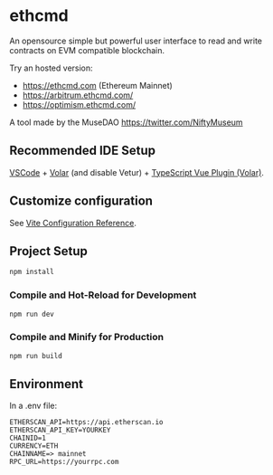 # ethcmd

An opensource simple but powerful user interface to read and write contracts on EVM compatible blockchain.

Try an hosted version:
* https://ethcmd.com (Ethereum Mainnet)
* https://arbitrum.ethcmd.com/
* https://optimism.ethcmd.com/

A tool made by the MuseDAO
https://twitter.com/NiftyMuseum
## Recommended IDE Setup

[VSCode](https://code.visualstudio.com/) + [Volar](https://marketplace.visualstudio.com/items?itemName=Vue.volar) (and disable Vetur) + [TypeScript Vue Plugin (Volar)](https://marketplace.visualstudio.com/items?itemName=Vue.vscode-typescript-vue-plugin).

## Customize configuration

See [Vite Configuration Reference](https://vitejs.dev/config/).

## Project Setup

```sh
npm install
```

### Compile and Hot-Reload for Development

```sh
npm run dev
```

### Compile and Minify for Production

```sh
npm run build
```

## Environment

In a .env file:

```
ETHERSCAN_API=https://api.etherscan.io
ETHERSCAN_API_KEY=YOURKEY
CHAINID=1
CURRENCY=ETH
CHAINNAME=> mainnet
RPC_URL=https://yourrpc.com
```

##
